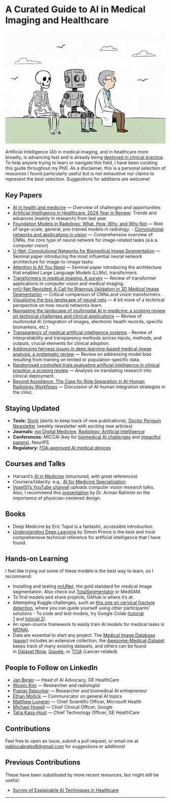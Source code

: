 # A Curated Guide to AI in Medical Imaging and Healthcare

![](ai-medical-imaging.png)

Artificial Intelligence (AI) in medical imaging, and in healthcare more broadly, is advancing fast and is already being [deployed in clinical practice](https://www.england.nhs.uk/long-read/guidance-on-the-use-of-ai-enabled-ambient-scribing-products-in-health-and-care-settings/). To help anyone trying to learn or navigate this field, I have been curating this guide throughout my PhD. As a disclaimer, this is a personal selection of resources I found particularly useful but is not exhaustive nor claims to represent the best selection. Suggestions for additions are welcome! 

## Key Papers
- [AI in health and medicine](https://www.nature.com/articles/s41591-021-01614-0) — Overview of challenges and opportunities
- [Artificial Intelligence in Healthcare: 2024 Year in Review](https://www.medrxiv.org/content/10.1101/2025.02.26.25322978v2): Trends and advances (mainly in research) from last year 
- [Foundation Models in Radiology: What, How, Why, and Why Not](https://pubs.rsna.org/doi/10.1148/radiol.240597) —  Role of large-scale, general, pre-trained models in radiology. - [Convolutional networks and applications in vision](https://ieeexplore.ieee.org/document/5537907) —  Comprehensive overview of CNNs, the core type of neural network for image-related tasks (a.k.a. computer vision)
- [U-Net: Convolutional Networks for Biomedical Image Segmentation](https://arxiv.org/abs/1505.04597) —  Seminal paper introducing the most influential neural network architecture for image-to-image tasks.
- [Attention Is All You Need](https://arxiv.org/abs/1706.03762) —  Seminal paper introducing the architecture that enabled Large Language Models (LLMs), transformers.
- [Transformers in medical imaging: A survey](https://www.sciencedirect.com/science/article/pii/S1361841523000634) —  Review of transformer applications in computer vision and medical imaging.
- [nnU-Net Revisited: A Call for Rigorous Validation in 3D Medical Image Segmentation](https://link.springer.com/chapter/10.1007/978-3-031-72114-4_47) — Critical comparison of CNNs and vision transformers.
- [Visualizing the loss landscape of neural nets](https://arxiv.org/abs/1712.09913) — A bit more of a technical perspective on how neural networks learn.
- [Navigating the landscape of multimodal AI in medicine: a scoping review on technical challenges and clinical applications](https://arxiv.org/abs/2411.03782) — Review of multimodal AI (integration of images, electronic health records, specific biomarkers, etc.)
- [Transparency of medical artificial intelligence systems](https://www.nature.com/articles/s44222-025-00363-w) - Review of interpretability and transparency methods across inputs, methods, and outputs, crucial elements for clinical adoption.
- [Addressing fairness issues in deep learning-based medical image analysis: a systematic review](https://www.nature.com/articles/s41746-024-01276-5) — Review on addressing model bias resulting from training on limited or population-specific data.
- [Randomised controlled trials evaluating artificial intelligence in clinical practice: a scoping review](https://www.thelancet.com/journals/landig/article/PIIS2589-7500(24)00047-5/fulltext) — Analysis on translating research into clinical deployment.
- [Beyond Assistance: The Case for Role Separation in AI-Human Radiology Workflows](https://pubs.rsna.org/doi/10.1148/radiol.250477) — Discussion of AI-human integration strategies in the clinic.

## Staying Updated 
- **Tools:** [Stork](https://www.storkapp.me/) (alerts to keep track of new publications), [Doctor Penguin Newsletter](https://doctorpenguin.substack.com) (weekly newsletter with exciting new articles)
- **Journals:** [npj Digital Medicine](https://www.nature.com/npjdigitalmed/), [Radiology: Artificial Intelligence](https://pubs.rsna.org/journal/ai) 
- **Conferences:** MICCAI (key for [biomedical AI challenges](https://miccai.org/index.php/special-interest-groups/challenges/miccai-registered-challenges/) and [impactful papers](https://papers.miccai.org/miccai-2024/)), NeurIPS 
- **Regulatory:** [FDA-approved AI medical devices](https://www.fda.gov/medical-devices/software-medical-device-samd/artificial-intelligence-and-machine-learning-aiml-enabled-medical-devices) 

## Courses and Talks 
- Harvard’s [AI in Medicine](https://zitniklab.hms.harvard.edu/AIM2/) (structured, with great references)
- Coursera/Udacity: e.g., [AI for Medicine Specialization](https://www.coursera.org/specializations/ai-for-medicine). 
- [Voxel51’s YouTube channel](https://www.youtube.com/@voxel51/videos) uploads computer vision research talks. Also, I recommend this [presentation](https://www.youtube.com/watch?v=ogEkl-FC0dI) by Dr. Arman Rahmim on the importance of physician-centered design. 

## Books 
- Deep Medicine by Eric Topol is a fantastic, accessible introduction. 
- [Understanding Deep Learning](https://udlbook.github.io/udlbook/) by Simon Prince is the best and most comprehensive technical reference for artificial intelligence that I have found. 

## Hands-on Learning 
I feel like trying out some of these models is the best way to learn, so I recommend: 
- Installing and testing [nnUNet](https://github.com/MIC-DKFZ/nnUNet), the gold standard for medical image segmentation. Also check out [TotalSegmentator](https://github.com/wasserth/TotalSegmentator) or MedSAM. 
- To find models and share projects, GitHub is where it’s at. 
- Attempting Kaggle challenges, such as [this one on cervical fracture detection](https://www.kaggle.com/competitions/rsna-2022-cervical-spine-fracture-detection), where you can guide yourself using other participants’ solutions - To code and test models, try Google Colab ([tutorial 1](https://colab.research.google.com/drive/16pBJQePbqkz3QFV54L4NIkOn1kwpuRrj) and [tutorial 2](https://www.marqo.ai/blog/getting-started-with-google-colab-a-beginners-guide)).
- An open-source framework to easily train AI models for medical tasks is [MONAI](https://monai.io/).
- Data are essential to start any project: The [Medical Image Database](https://www.cuilab.cn/medimg/) ([paper](https://academic.oup.com/gpb/advance-article/doi/10.1093/gpbjnl/qzaf068/8238507?login=false)) includes an extensive collection, the [Awesome-Medical-Dataset](https://github.com/openmedlab/Awesome-Medical-Dataset) keeps track of many existing datasets, and others can be found in [Dataset Ninja](https://datasetninja.com/category/medical), [Google](https://datasetsearch.research.google.com/), or [TCIA](https://www.cancerimagingarchive.net/) (cancer-related). 

## People to Follow on LinkedIn 
- [Jan Beger](https://www.linkedin.com/in/janbeger/) —  Head of AI Advocacy, GE HealthCare
- [Woojin Kim](https://www.linkedin.com/in/woojinkim/) — Researcher and radiologist
- [Pranav Rajpurkar](https://www.linkedin.com/in/pranavrajpurkar/) — Researcher and biomedical AI entrepreneur
- [Ethan Mollick](https://www.linkedin.com/in/emollick/) — Communicator on general AI topics 
- [Matthew Lungren](https://www.linkedin.com/in/mattlungrenmd/) — Chief Scientific Officer, Microsoft Health
- [Michael Howell](https://www.linkedin.com/in/mdhowell/) — Chief Clinical Officer, Google
- [Taha Kass-Hout](https://www.linkedin.com/in/tahak/) — Chief Technology Officer, GE HealthCare


## Contributions
Feel free to open an issue, submit a pull request, or email me at pablocabrales8@gmail.com for suggestions or additions!

## Previous Contributions 
These have been substituted by more recent resources, but might still be useful:
- [Survey of Explainable AI Techniques in Healthcare](https://www.mdpi.com/1424-8220/23/2/634)

---

